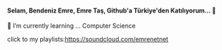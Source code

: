 #### Selam, Bendeniz Emre, Emre Taş, Github'a Türkiye'den Katılıyorum...  👋
🌱 I’m currently learning ... Computer Science

click to my playlists:https://soundcloud.com/emrenetnet
<!--
**emretasnet/emretasnet** is a ✨ _special_ ✨ repository because its `README.md` (this file) appears on your GitHub profile.

Here are some ideas to get you started:

- 🔭 I’m currently working on ...
 👯 I’m looking to collaborate on ...
- 🤔 I’m looking for help with ...
- 💬 Ask me about ...
- 📫 How to reach me: ...
- 😄 Pronouns: ...
- ⚡ Fun fact: ...
-->
